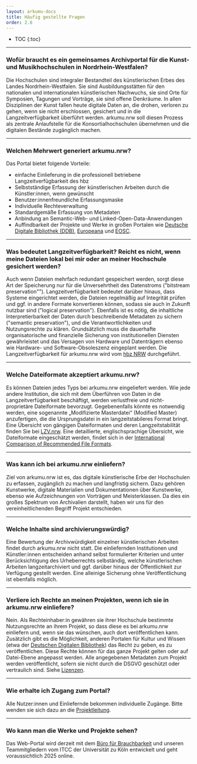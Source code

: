 ```yaml
---
layout: arkumu-docs
title: Häufig gestellte Fragen
order: 2.6
---
```


* TOC
{:toc}

----

### Wofür braucht es ein gemeinsames Archivportal für die Kunst- und Musikhochschulen in Nordrhein-Westfalen? 

Die Hochschulen sind integraler Bestandteil des künstlerischen Erbes des Landes Nordrhein-Westfalen. Sie sind Ausbildungsstätten für den nationalen und internationalen künstlerischen Nachwuchs, sie sind Orte für Symposien, Tagungen und Vorträge, sie sind offene Denkräume. In allen Disziplinen der Kunst fallen heute digitale Daten an, die drohen, verloren zu gehen, wenn sie nicht erschlossen, gesichert und in die Langzeitverfügbarkeit überführt werden. arkumu.nrw soll diesen Prozess als zentrale Anlaufstelle für die Konsortialhochschulen übernehmen und die digitalen Bestände zugänglich machen.

----

### Welchen Mehrwert generiert arkumu.nrw?

Das Portal bietet folgende Vorteile:
- einfache Einlieferung in die professionell betriebene Langzeitverfügbarkeit des hbz
- Selbstständige Erfassung der künstlerischen Arbeiten durch die Künstler:innen, wenn gewünscht
- Benutzer:innenfreundliche Erfassungsmaske
- Individuelle Rechteverwaltung
- Standardgemäße Erfassung von Metadaten
- Anbindung an Semantic-Web- und Linked-Open-Data-Anwendungen
- Auffindbarkeit der Projekte und Werke in großen Portalen wie [Deutsche Digitale Bibliothek (DDB)](https://www.deutsche-digitale-bibliothek.de/), [Europeana](https://www.europeana.eu/) und [EOSC](https://eosc.eu/).

----

### Was bedeutet Langzeitverfügbarkeit? Reicht es nicht, wenn meine Dateien lokal bei mir oder an meiner Hochschule gesichert werden? 

Auch wenn Dateien mehrfach redundant gespeichert werden, sorgt diese Art der Speicherung nur für die Unversehrtheit des Datenstroms ("bitstream preservation""). Langzeitverfügbarkeit bedeutet darüber hinaus, dass Systeme eingerichtet werden, die Dateien regelmäßig auf Integrität prüfen und ggf. in andere Formate konvertieren können, sodass sie auch in Zukunft nutzbar sind ("logical preservation"). Ebenfalls ist es nötig, die inhaltliche Interpretierbarkeit der Daten durch beschreibende Metadaten zu sichern ("semantic preservation"), und die Verantwortlichkeiten und Nutzungsrechte zu klären. Grundsätzlich muss die dauerhafte organisatorische und finanzielle Sicherung von institutionellen Diensten gewährleistet und das Versagen von Hardware und Datenträgern ebenso wie Hardware- und Software-Obsoleszenz eingeplant werden. Die Langzeitverfügbarkeit für arkumu.nrw wird vom [hbz NRW](https://www.hbz-nrw.de/produkte/langzeitverfuegbarkeit) durchgeführt.

----

### Welche Dateiformate akzeptiert arkumu.nrw? 

Es können Dateien jedes Typs bei arkumu.nrw eingeliefert werden. Wie jede andere Institution, die sich mit dem Überführen von Daten in die Langzeitverfügbarkeit beschäftigt, werden verlustfreie und nicht-proprietäre Dateiformate bevorzugt. Gegebenenfalls könnte es notwendig werden, eine sogenannte „Modifizierte Masterdatei“ (Modified Master) anzufertigen, die die Ursprungsdatei in ein langzeitstabileres Format bringt. Eine Übersicht von gängigen Dateiformaten und deren Langzeitstabilität finden Sie bei [LZV.nrw](https://www.lzv.nrw/dateiformate). Eine detaillierte, englischsprachige Übersicht, wie Dateiformate eingeschätzt werden, findet sich in der [International Comparison of Recommended File Formats](https://docs.google.com/spreadsheets/d/1XjEjFBCGF3N1spNZc1y0DG8_Uyw18uG2j8V2bsQdYjk/edit?gid=893099148#gid=893099148).

----

### Was kann ich bei arkumu.nrw einliefern?

Ziel von arkumu.nrw ist es, das digitale künstlerische Erbe der Hochschulen zu erfassen, zugänglich zu machen und langfristig sichern. Dazu gehören Kunstwerke, digitale Materialien und Dokumentationen über Kunstwerke, ebenso wie Aufzeichnungen von Vorträgen und Meisterklassen. Da dies ein großes Spektrum von Archivalien darstellt, haben wir uns für den vereinheitlichenden Begriff Projekt entschieden.

----

### Welche Inhalte sind archivierungswürdig? 

Eine Bewertung der Archivwürdigkeit einzelner künstlerischen Arbeiten findet durch arkumu.nrw nicht statt. Die einliefernden Institutionen und Künstler:innen entscheiden anhand selbst formulierter Kriterien und unter Berücksichtigung des Urheberrechts selbständig, welche künstlerischen Arbeiten langzeitarchiviert und ggf. darüber hinaus der Öffentlichkeit zur Verfügung gestellt werden. Eine alleinige Sicherung ohne Veröffentlichung ist ebenfalls möglich.

----

### Verliere ich Rechte an meinen Projekten, wenn ich sie in arkumu.nrw einliefere?

Nein. Als Rechteinhaber:in gewähren sie ihrer Hochschule bestimmte Nutzungsrechte an ihrem Projekt, so dass diese es bei arkumu.nrw einliefern und, wenn sie das wünschen, auch dort veröffentlichen kann. Zusätzlich gibt es die Möglichkeit, anderen Portalen für Kultur und Wissen (etwa der [Deutschen Digitalen Bibliothek](https://www.deutsche-digitale-bibliothek.de/)) das Recht zu geben, es zu veröffentlichen. Diese Rechte können für das ganze Projekt gelten oder auf Datei-Ebene angepasst werden. Alle angegebenen Metadaten zum Projekt werden veröffentlicht, sofern sie nicht durch die DSGVO geschützt oder vertraulich sind. Siehe [Lizenzen](/ressourcen/lizenzen).

----


### Wie erhalte ich Zugang zum Portal? 

Alle Nutzer:innen und Einliefernde bekommen individuelle Zugänge. Bitte wenden sie sich dazu an die [Projektleitung](/projektstruktur/team).

----

### Wo kann man die Werke und Projekte sehen? 

Das Web-Portal wird derzeit mit dem [Büro für Brauchbarkeit](https://www.brauchbarkeit.de/) und unseren Teammitgliedern vom ITCC der Universität zu Köln entwickelt und geht voraussichtlich 2025 online.
